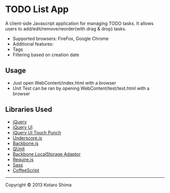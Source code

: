TODO List App
======================
A client-side Javascript application for managing TODO tasks.
It allows users to add/edit/remove/reorder(with drag & drop) tasks.
* Supported browsers: FireFox, Google Chrome
* Additional features:
 * Tags
 * Filtering based on creation date
 
Usage
------
* Just open WebContent/index.html with a browser
* Unit Test can be ran by opening WebContent/test/test.html with a browser
 
Libraries Used
--------
* [jQuery](http://jquery.com/)
* [jQuery UI](http://jqueryui.com/)
* [jQuery UI Touch Punch](http://touchpunch.furf.com//)
* [Underscore.js](http://underscorejs.org/)
* [Backbone.js](http://backbonejs.org/)
* [QUnit](http://qunitjs.com/)
* [Backbone LocalStorage Adaptor](http://documentcloud.github.com/backbone/docs/backbone-localstorage.html)
* [Require.js](http://http://requirejs.org/)
* [Sass](http://sass-lang.com/)
* [CoffeeScript](http://coffeescript.org/)

----------
Copyright &copy; 2013 Kotaro Shima